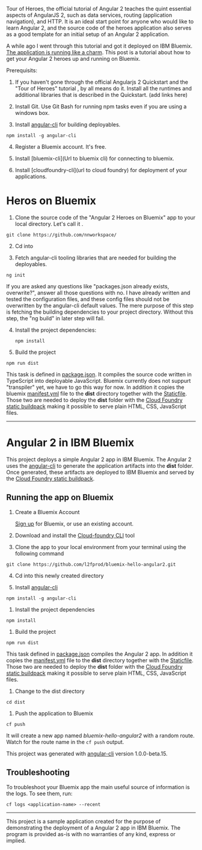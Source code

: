 Tour of Heroes, the official tutorial of Angular 2 teaches the quint essential aspects of AngularJS 2, such as data services, routing (application navigation), and HTTP. It is an ideal start point for anyone who would like to learn Angular 2, and the source code of the heroes application also serves as a good template for an initial setup of an Angular 2 application.  

A while ago I went through this tutorial and got it deployed on IBM Bluemix. [The application is running like a charm](http://angular2-heros-pugilistical-curb.eu-gb.mybluemix.net/). This post is a tutorial about how to get your Angular 2 heroes up and running on Bluemix.   

Prerequisits: 

1. If you haven't gone through the official Angularjs 2 Quickstart and the "Tour of Heroes" tutorial , by all means do it. Install all the runtimes and additional libraries that is described in the Quickstart. (add links here)

2. Install Git. Use Git Bash for running npm tasks even if you are using a windows box. 

3. Install [angular-cli](https://github.com/angular/angular-cli) for building deployables. 

```
npm install -g angular-cli
```

4. Register a Bluemix account. It's free. 

5. Install [bluemix-cli](Url to bluemix cli) for connecting to bluemix.    

6. Install [cloudfoundry-cli](url to cloud foundry) for deployment of your applications.  


# Heros on Bluemix

1. Clone the source code of the "Angular 2 Heroes on Bluemix" app to your local directory. Let's call it <path-to-your-heroes>. 

  ```
  git clone https://github.com/nnworkspace/
  ```

2. Cd into <path-to-your-heroes>

3. Fetch angular-cli tooling libraries that are needed for building the deployables. 
  ```
  ng init
  ```
  If you are asked any questions like "packages.json already exists, overwrite?", answer all those questions with no. I have already written and tested the configuration files, and these config files should not be overwritten by the angular-cli default values. The mere purpose of this step is fetching the building dependencies to your project directory. Without this step, the "ng build" in later step will fail.   

4. Install the project dependencies:

   ```
   npm install
   ```

1. Build the project

  ```
  npm run dist
  ```

  This task is defined in [package.json](package.json). It compiles the source code written in TypeScript into deployable JavaScript. Bluemix currently does not suppurt "transpiler" yet, we have to go this way for now. In addition it copies the bluemix [manifest.yml](manifest.yml) file to the **dist** directory together with the [Staticfile](Staticfile). Those two are needed to deploy the **dist** folder with the [Cloud Foundry static buildpack](https://github.com/cloudfoundry/staticfile-buildpack) making it possible to serve plain HTML, CSS, JavaScript files.


--------------------------------------------------------------------------------

# Angular 2 in IBM Bluemix

This project deploys a simple Angular 2 app in IBM Bluemix. The Angular 2 uses the [angular-cli](https://github.com/angular/angular-cli) to generate the application artifacts into the **dist** folder. Once generated, these artifacts are deployed to IBM Bluemix and served by the [Cloud Foundry static buildpack](https://github.com/cloudfoundry/staticfile-buildpack).

## Running the app on Bluemix

1. Create a Bluemix Account

    [Sign up][bluemix_signup_url] for Bluemix, or use an existing account.

2. Download and install the [Cloud-foundry CLI][cloud_foundry_url] tool

3. Clone the app to your local environment from your terminal using the following command

  ```
  git clone https://github.com/l2fprod/bluemix-hello-angular2.git
  ```

4. Cd into this newly created directory

1. Install [angular-cli](https://github.com/angular/angular-cli)

  ```
  npm install -g angular-cli
  ```

1. Install the project dependencies

  ```
  npm install
  ```

1. Build the project

  ```
  npm run dist
  ```

  This task defined in [package.json](package.json) compiles the Angular 2 app. In addition it copies the [manifest.yml](manifest.yml) file to the **dist** directory together with the [Staticfile](Staticfile). Those two are needed to deploy the **dist** folder with the [Cloud Foundry static buildpack](https://github.com/cloudfoundry/staticfile-buildpack) making it possible to serve plain HTML, CSS, JavaScript files.

1. Change to the dist directory

  ```
  cd dist
  ```

1. Push the application to Bluemix

  ```
  cf push
  ```

  It will create a new app named *bluemix-hello-angular2* with a random route. Watch for the route name in the ```cf push``` output.


This project was generated with [angular-cli](https://github.com/angular/angular-cli) version 1.0.0-beta.15.

## Troubleshooting

To troubleshoot your Bluemix app the main useful source of information is the logs. To see them, run:

  ```
  cf logs <application-name> --recent
  ```

---

This project is a sample application created for the purpose of demonstrating the deployment of a Angular 2 app in IBM Bluemix.
The program is provided as-is with no warranties of any kind, express or implied.

[bluemix_signup_url]: https://console.ng.bluemix.net/?cm_mmc=GitHubReadMe-_-BluemixSampleApp-_-Node-_-Workflow
[cloud_foundry_url]: https://github.com/cloudfoundry/cli
